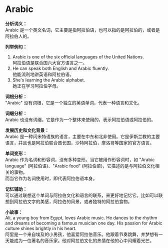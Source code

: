 # Arabic

**分析词义：**  
Arabic 是一个英文名词，它主要是指阿拉伯语，也可以指的是阿拉伯的，或者是阿拉伯人的。

  

**列举例句：**

  

1.  Arabic is one of the six official languages of the United Nations.  
    阿拉伯语是联合国六大官方语言之一。
2.  He can speak both English and Arabic fluently.  
    他能流利地讲英语和阿拉伯语。
3.  She's learning the Arabic alphabet.  
    她正在学习阿拉伯字母。

  

**词根分析：**  
"Arabic" 没有词根，它是一个独立的英语单词，代表一种语言和文化。

  

**词缀分析：**  
Arabic 也没有词缀，它是作为一个整体来使用的，表示阿拉伯语或阿拉伯的。

  

**发展历史和文化背景：**  
Arabic 是一种闪米特语族的语言，主要在中东和北非使用。它是伊斯兰教的主要语言，并且也是阿拉伯联合酋长国，沙特阿拉伯，摩洛哥等国家的官方语言。

  

**单词变形：**  
Arabic 作为名词和形容词，没有多种变形。当它被用作形容词时，如 "Arabic language" (阿拉伯语)、"Arabic food" (阿拉伯菜)，它描述的是与阿拉伯文化相关的事物。  
而当它作为名词使用时，即代表阿拉伯语本身。

  

**记忆辅助：**  
可以通过联想这个单词与阿拉伯文化和语言的联系，来更好地记忆它。比如可以联想到阿拉伯文字的美感，阿拉伯的风景，或者独特的阿拉伯食物。

  

**小故事：**  
Ali, a young boy from Egypt, loves Arabic music. He dances to the rhythm and dreams of becoming a famous musician one day. His passion for Arabic culture shines brightly in his heart.  
阿里是一个来自埃及的小男孩，他喜爱阿拉伯音乐。他跟着节奏跳舞，并梦想有一天能成为一位著名的音乐家。他对阿拉伯文化的热情在他的心中闪耀着光芒。
